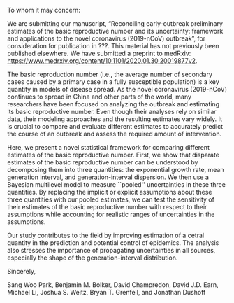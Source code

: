 To whom it may concern:
  
We are submitting our manuscript, “Reconciling early-outbreak preliminary estimates of the basic reproductive number and its uncertainty: framework and applications to the novel coronavirus (2019-nCoV) outbreak”, for consideration for publication in ???. This material has not previously been published elsewhere. We have submitted a preprint to medRxiv: https://www.medrxiv.org/content/10.1101/2020.01.30.20019877v2.

The basic reproduction number (i.e., the average number of secondary cases caused by a primary case in a fully susceptible population) is a key quantity in models of disease spread. As the novel coronavirus (2019-nCoV) continues to spread in China and other parts of the world, many researchers have been focused on analyzing the outbreak and estimating its basic reproductive number. Even though their analyses rely on similar data, their modeling approaches and the resulting estimates vary widely. It is crucial to compare and evaluate different estimates to accurately predict the course of an outbreak and assess the required amount of intervention.

Here, we present a novel statistical framework for comparing different estimates of the basic reproductive number. First, we show that disparate estimates of the basic reproductive number can be understood by decomposing them into three quantities: the exponential growth rate, mean generation interval, and generation-interval dispersion. We then use a Bayesian multilevel model to measure ``pooled'' uncertainties in these three quantities. By replacing the implicit or explicit assumptions about these three quantities with our pooled estimates, we can test the sensitivity of their estimates of the basic reproductive number with respect to their assumptions while accounting for realistic ranges of uncertainties in the assumptions.

Our study contributes to the field by improving estimation of a cetral quantity in the prediction and potential control of epidemics. The analysis also stresses the importance of propagating uncertainties in all sources, especially the shape of the generation-interval distribution.

Sincerely,

Sang Woo Park, Benjamin M. Bolker, David Champredon, David J.D. Earn, Michael Li, Joshua S. Weitz, Bryan T. Grenfell, and Jonathan Dushoff
